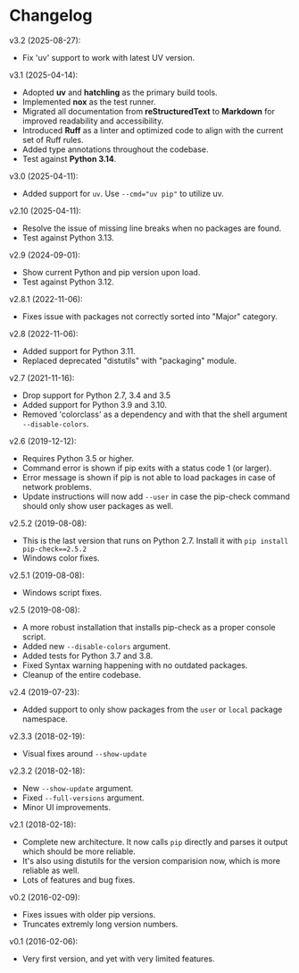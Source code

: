 # Changelog

v3.2 (2025-08-27):

- Fix 'uv' support to work with latest UV version.

v3.1 (2025-04-14):

- Adopted **uv** and **hatchling** as the primary build tools.
- Implemented **nox** as the test runner.
- Migrated all documentation from **reStructuredText** to **Markdown** for improved readability and accessibility.
- Introduced **Ruff** as a linter and optimized code to align with the current set of Ruff rules.
- Added type annotations throughout the codebase.
- Test against **Python 3.14**.

v3.0 (2025-04-11):

- Added support for ``uv``. Use ``--cmd="uv pip"`` to utilize uv.

v2.10 (2025-04-11):

- Resolve the issue of missing line breaks when no packages are found.
- Test against Python 3.13.

v2.9 (2024-09-01):

- Show current Python and pip version upon load.
- Test against Python 3.12.

v2.8.1 (2022-11-06):

- Fixes issue with packages not correctly sorted into "Major" category.

v2.8 (2022-11-06):

- Added support for Python 3.11.
- Replaced deprecated "distutils" with "packaging" module.

v2.7 (2021-11-16):

- Drop support for Python 2.7, 3.4 and 3.5
- Added support for Python 3.9 and 3.10.
- Removed 'colorclass' as a dependency and with that the shell argument
  `--disable-colors`.

v2.6 (2019-12-12):

- Requires Python 3.5 or higher.
- Command error is shown if pip exits with a status code 1 (or larger).
- Error message is shown if pip is not able to load packages in case of
  network problems.
- Update instructions will now add ``--user`` in case the pip-check command
  should only show user packages as well.

v2.5.2 (2019-08-08):

- This is the last version that runs on Python 2.7. Install it with
  ``pip install pip-check==2.5.2``
- Windows color fixes.

v2.5.1 (2019-08-08):

- Windows script fixes.

v2.5 (2019-08-08):

- A more robust installation that installs pip-check as a proper console script.
- Added new ``--disable-colors`` argument.
- Added tests for Python 3.7 and 3.8.
- Fixed Syntax warning happening with no outdated packages.
- Cleanup of the entire codebase.

v2.4 (2019-07-23):

- Added support to only show packages from the ``user`` or ``local`` package
  namespace.

v2.3.3 (2018-02-19):

- Visual fixes around ``--show-update``

v2.3.2 (2018-02-18):

- New ``--show-update`` argument.
- Fixed ``--full-versions`` argument.
- Minor UI improvements.

v2.1 (2018-02-18):

- Complete new architecture. It now calls ``pip`` directly and parses it output
  which should be more reliable.
- It's also using distutils for the version comparision now, which is more
  reliable as well.
- Lots of features and bug fixes.

v0.2 (2016-02-09):

- Fixes issues with older pip versions.
- Truncates extremly long version numbers.

v0.1 (2016-02-06):

- Very first version, and yet with very limited features.